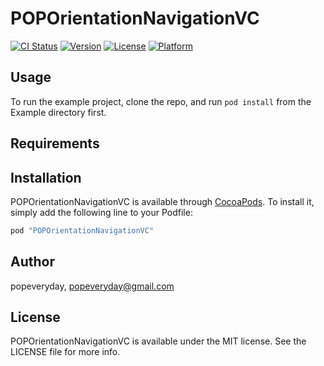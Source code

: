 # POPOrientationNavigationVC

[![CI Status](http://img.shields.io/travis/popeveryday/POPOrientationNavigationVC.svg?style=flat)](https://travis-ci.org/popeveryday/POPOrientationNavigationVC)
[![Version](https://img.shields.io/cocoapods/v/POPOrientationNavigationVC.svg?style=flat)](http://cocoapods.org/pods/POPOrientationNavigationVC)
[![License](https://img.shields.io/cocoapods/l/POPOrientationNavigationVC.svg?style=flat)](http://cocoapods.org/pods/POPOrientationNavigationVC)
[![Platform](https://img.shields.io/cocoapods/p/POPOrientationNavigationVC.svg?style=flat)](http://cocoapods.org/pods/POPOrientationNavigationVC)

## Usage

To run the example project, clone the repo, and run `pod install` from the Example directory first.

## Requirements

## Installation

POPOrientationNavigationVC is available through [CocoaPods](http://cocoapods.org). To install
it, simply add the following line to your Podfile:

```ruby
pod "POPOrientationNavigationVC"
```

## Author

popeveryday, popeveryday@gmail.com

## License

POPOrientationNavigationVC is available under the MIT license. See the LICENSE file for more info.
